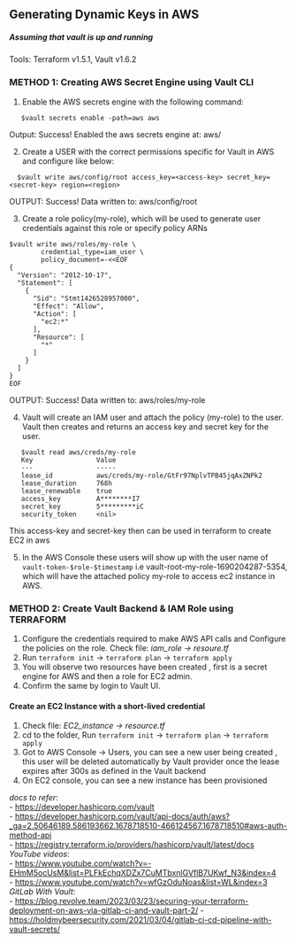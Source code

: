 ## Generating Dynamic Keys in AWS

##### Assuming that vault is up and running

Tools: Terraform v1.5.1, Vault v1.6.2

### METHOD 1: Creating AWS Secret Engine using Vault CLI

1. Enable the AWS secrets engine with the following command:
```
   $vault secrets enable -path=aws aws
```
Output: Success! Enabled the aws secrets engine at: aws/

2. Create a USER with the correct permissions specific for Vault in AWS and configure like below:
  ```
    $vault write aws/config/root access_key=<access-key> secret_key=<secret-key> region=<region>
```
OUTPUT: Success! Data written to: aws/config/root

3. Create a role policy(my-role), which will be used to generate user credentials against this role or specify policy ARNs 
```
$vault write aws/roles/my-role \
        credential_type=iam_user \
        policy_document=-<<EOF
{
  "Version": "2012-10-17",
  "Statement": [
    {
      "Sid": "Stmt1426528957000",
      "Effect": "Allow",
      "Action": [
        "ec2:*"
      ],
      "Resource": [
        "*"
      ]
    }
  ]
}
EOF
```
OUTPUT: Success! Data written to: aws/roles/my-role

4. Vault will create an IAM user and attach the policy (my-role) to the user. Vault then creates and returns an access key and secret key for the user.
```
   $vault read aws/creds/my-role
   Key                Value
   ---                -----
   lease_id           aws/creds/my-role/GtFr97NplvTPB45jqAxZNPk2
   lease_duration     768h
   lease_renewable    true
   access_key         A********I7
   secret_key         5*********iC
   security_token     <nil>
```
This access-key and secret-key then can be used in terraform to create EC2 in aws

5. In the AWS Console these users will show up with the user name of ```vault-token-$role-$timestamp``` i.e vault-root-my-role-1690204287-5354, which will have the attached policy my-role to access ec2 instance in AWS.

    
### METHOD 2: Create Vault Backend & IAM Role using TERRAFORM

1. Configure the credentials required to make AWS API calls and Configure the policies on the role. 
    Check file:  _iam_role -> resoure.tf_
2. Run ``` terraform init ``` -> ``` terraform plan ``` -> ``` terraform apply ```
3. You will observe two resources have been created , first is a secret engine for AWS and then a role for EC2 admin.
4. Confirm the same by login to Vault UI.

#### Create an EC2 Instance with a short-lived credential

1. Check file: _EC2_instance -> resource.tf_
2. cd to the folder, Run ``` terraform init ``` -> ``` terraform plan ``` -> ``` terraform apply ```
3. Got to AWS Console -> Users, you can see a new user being created , this user will be deleted automatically by Vault provider once the lease expires after 300s as defined in the Vault backend
4. On EC2 console, you can see a new instance has been provisioned 


*docs to refer*: <br /> 
                - https://developer.hashicorp.com/vault <br />
                - https://developer.hashicorp.com/vault/api-docs/auth/aws?_ga=2.50646189.586193662.1678718510-466124567.1678718510#aws-auth-method-api <br />
                - https://registry.terraform.io/providers/hashicorp/vault/latest/docs <br />
 *YouTube videos*: <br /> 
                - https://www.youtube.com/watch?v=-EHmM5ocUsM&list=PLFkEchqXDZx7CuMTbxnlGVflB7UKwf_N3&index=4 <br />
                - https://www.youtube.com/watch?v=wfGzOduNoas&list=WL&index=3  <br />
*GitLab With Vault*: <br />
                - https://blog.revolve.team/2023/03/23/securing-your-terraform-deployment-on-aws-via-gitlab-ci-and-vault-part-2/
                - https://holdmybeersecurity.com/2021/03/04/gitlab-ci-cd-pipeline-with-vault-secrets/

